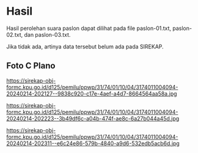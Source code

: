 # Hasil

Hasil perolehan suara paslon dapat dilihat pada file paslon-01.txt, paslon-02.txt, dan paslon-03.txt.

Jika tidak ada, artinya data tersebut belum ada pada SIREKAP.

## Foto C Plano

https://sirekap-obj-formc.kpu.go.id/d125/pemilu/ppwp/31/74/01/10/04/3174011004094-20240214-202127--9838c920-c17e-4aef-a4d7-8664564aa58a.jpg

https://sirekap-obj-formc.kpu.go.id/d125/pemilu/ppwp/31/74/01/10/04/3174011004094-20240214-202223--3b49df6c-a04b-474f-ae8c-6a27b044a45d.jpg

https://sirekap-obj-formc.kpu.go.id/d125/pemilu/ppwp/31/74/01/10/04/3174011004094-20240214-202311--e6c24e86-579b-4840-a9d6-532edb5acb6d.jpg
